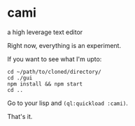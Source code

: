 # cami
a high leverage text editor


Right now, everything is an experiment.


If you want to see what I'm upto:
```git clone https://github.com/m4zzz/cami.git
cd ~/path/to/cloned/directory/
cd ./gui
npm install && npm start
cd ..
```
Go to your lisp and `(ql:quickload :cami)`.

That's it.
